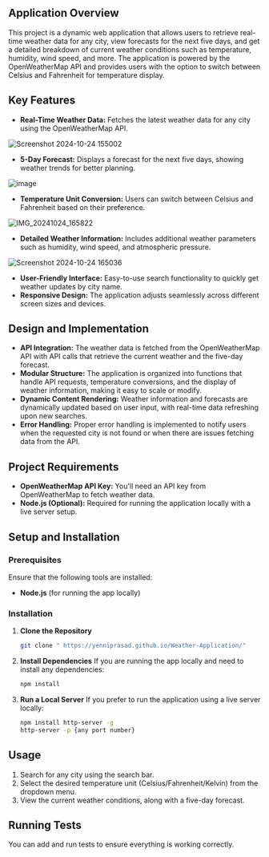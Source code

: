 
## Application Overview

This project is a dynamic web application that allows users to retrieve real-time weather data for any city, view forecasts for the next five days, and get a detailed breakdown of current weather conditions such as temperature, humidity, wind speed, and more. The application is powered by the OpenWeatherMap API and provides users with the option to switch between Celsius and Fahrenheit for temperature display.

## Key Features

- **Real-Time Weather Data:** Fetches the latest weather data for any city using the OpenWeatherMap API.

![Screenshot 2024-10-24 155002](https://github.com/user-attachments/assets/38b501fc-0263-40da-8689-7612059d8f51)
- **5-Day Forecast:** Displays a forecast for the next five days, showing weather trends for better planning.
  
![image](https://github.com/user-attachments/assets/f62b3a60-0842-4544-b41e-51980e5ec380)

- **Temperature Unit Conversion:** Users can switch between Celsius and Fahrenheit based on their preference.
  
![IMG_20241024_165822](https://github.com/user-attachments/assets/6b24abec-e384-477b-9e1d-2fa3f03443b6)

- **Detailed Weather Information:** Includes additional weather parameters such as humidity, wind speed, and atmospheric pressure.
  
![Screenshot 2024-10-24 165036](https://github.com/user-attachments/assets/562d86c3-eda2-4fed-a252-1b5059dd3d6e)


- **User-Friendly Interface:** Easy-to-use search functionality to quickly get weather updates by city name.
- **Responsive Design:** The application adjusts seamlessly across different screen sizes and devices.

## Design and Implementation

- **API Integration:** The weather data is fetched from the OpenWeatherMap API with API calls that retrieve the current weather and the five-day forecast. 
- **Modular Structure:** The application is organized into functions that handle API requests, temperature conversions, and the display of weather information, making it easy to scale or modify.
- **Dynamic Content Rendering:** Weather information and forecasts are dynamically updated based on user input, with real-time data refreshing upon new searches.
- **Error Handling:** Proper error handling is implemented to notify users when the requested city is not found or when there are issues fetching data from the API.

## Project Requirements

- **OpenWeatherMap API Key:** You'll need an API key from OpenWeatherMap to fetch weather data.
- **Node.js (Optional):** Required for running the application locally with a live server setup.

## Setup and Installation

### Prerequisites

Ensure that the following tools are installed:

- **Node.js** (for running the app locally)

### Installation

1. **Clone the Repository**
   ```bash
   git clone " https://yenniprasad.github.io/Weather-Application/"
   ```
2. **Install Dependencies**
   If you are running the app locally and need to install any dependencies:
   ```bash
   npm install
   ```

3. **Run a Local Server**
   If you prefer to run the application using a live server locally:
   ```bash
   npm install http-server -g
   http-server -p {any port number}
   ```

## Usage

1. Search for any city using the search bar.
2. Select the desired temperature unit (Celsius/Fahrenheit/Kelvin) from the dropdown menu.
3. View the current weather conditions, along with a five-day forecast.

## Running Tests

You can add and run tests to ensure everything is working correctly.

